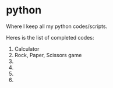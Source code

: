 # python
Where I keep all my python codes/scripts.

Heres is the list of completed codes:
1. Calculator
2. Rock, Paper, Scissors game
3. 
4. 
5. 
6. 
